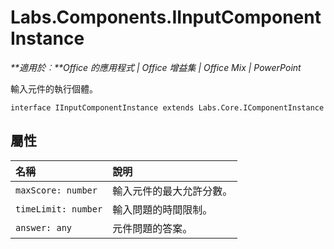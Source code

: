 
# Labs.Components.IInputComponentInstance

 _**適用於︰**Office 的應用程式 | Office 增益集 | Office Mix | PowerPoint_

輸入元件的執行個體。

```
interface IInputComponentInstance extends Labs.Core.IComponentInstance
```


## 屬性


|**名稱**|**說明**|
|:-----|:-----|
| `maxScore: number`|輸入元件的最大允許分數。|
| `timeLimit: number`|輸入問題的時間限制。|
| `answer: any`|元件問題的答案。|
